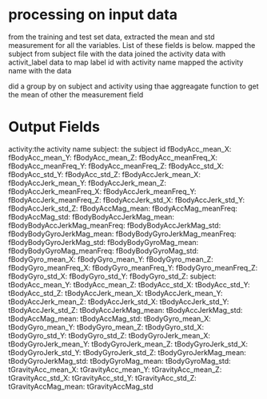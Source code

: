 processing on input data
=========================
from the training and test set data, extracted the mean and std measurement for all the variables.
List of these fields is below.
mapped the subject from subject file with the data
joined the activity data with activit_label data to map label id with activity name
mapped the activity name with the data

did a group by on subject and activity using thae aggreagate function to get the mean of other the measurement field

Output Fields
==============
activity:the activity name 
subject: the subject id
fBodyAcc_mean_X: 
fBodyAcc_mean_Y: 
fBodyAcc_mean_Z: 
fBodyAcc_meanFreq_X: 
fBodyAcc_meanFreq_Y: 
fBodyAcc_meanFreq_Z: 
fBodyAcc_std_X: 
fBodyAcc_std_Y: 
fBodyAcc_std_Z: 
fBodyAccJerk_mean_X: 
fBodyAccJerk_mean_Y: 
fBodyAccJerk_mean_Z: 
fBodyAccJerk_meanFreq_X: 
fBodyAccJerk_meanFreq_Y: 
fBodyAccJerk_meanFreq_Z: 
fBodyAccJerk_std_X: 
fBodyAccJerk_std_Y: 
fBodyAccJerk_std_Z: 
fBodyAccMag_mean: 
fBodyAccMag_meanFreq: 
fBodyAccMag_std: 
fBodyBodyAccJerkMag_mean: 
fBodyBodyAccJerkMag_meanFreq: 
fBodyBodyAccJerkMag_std: 
fBodyBodyGyroJerkMag_mean: 
fBodyBodyGyroJerkMag_meanFreq: 
fBodyBodyGyroJerkMag_std: 
fBodyBodyGyroMag_mean: 
fBodyBodyGyroMag_meanFreq: 
fBodyBodyGyroMag_std: 
fBodyGyro_mean_X: 
fBodyGyro_mean_Y: 
fBodyGyro_mean_Z: 
fBodyGyro_meanFreq_X: 
fBodyGyro_meanFreq_Y: 
fBodyGyro_meanFreq_Z: 
fBodyGyro_std_X: 
fBodyGyro_std_Y: 
fBodyGyro_std_Z: 
subject: 
tBodyAcc_mean_Y: 
tBodyAcc_mean_Z: 
tBodyAcc_std_X: 
tBodyAcc_std_Y: 
tBodyAcc_std_Z: 
tBodyAccJerk_mean_X: 
tBodyAccJerk_mean_Y: 
tBodyAccJerk_mean_Z: 
tBodyAccJerk_std_X: 
tBodyAccJerk_std_Y: 
tBodyAccJerk_std_Z: 
tBodyAccJerkMag_mean: 
tBodyAccJerkMag_std: 
tBodyAccMag_mean: 
tBodyAccMag_std: 
tBodyGyro_mean_X: 
tBodyGyro_mean_Y: 
tBodyGyro_mean_Z: 
tBodyGyro_std_X: 
tBodyGyro_std_Y: 
tBodyGyro_std_Z: 
tBodyGyroJerk_mean_X: 
tBodyGyroJerk_mean_Y: 
tBodyGyroJerk_mean_Z: 
tBodyGyroJerk_std_X: 
tBodyGyroJerk_std_Y: 
tBodyGyroJerk_std_Z: 
tBodyGyroJerkMag_mean: 
tBodyGyroJerkMag_std: 
tBodyGyroMag_mean: 
tBodyGyroMag_std: 
tGravityAcc_mean_X: 
tGravityAcc_mean_Y: 
tGravityAcc_mean_Z: 
tGravityAcc_std_X: 
tGravityAcc_std_Y: 
tGravityAcc_std_Z: 
tGravityAccMag_mean: 
tGravityAccMag_std



